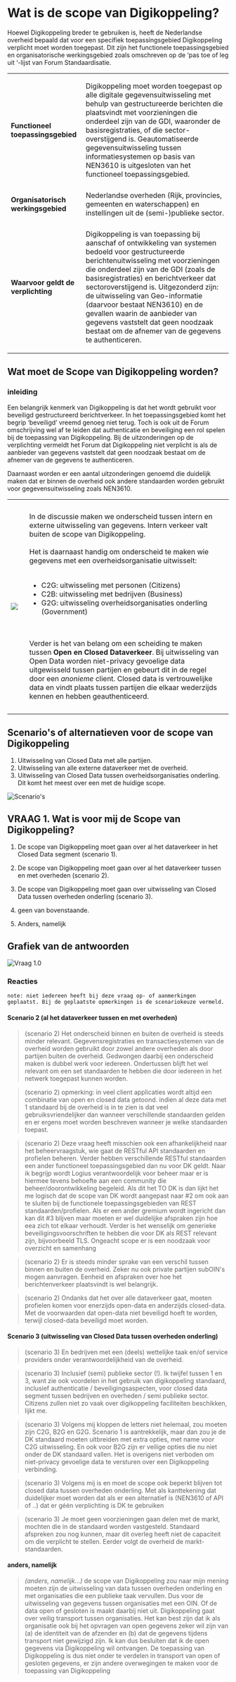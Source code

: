 # Wat is de scope van Digikoppeling?

Hoewel Digikoppeling breder te gebruiken is, heeft de Nederlandse overheid bepaald dat voor een specifiek toepassingsgebied Digikoppeling verplicht moet worden toegepast. Dit zijn het functionele toepassingsgebied en organisatorische werkingsgebied zoals omschreven op de ‘pas toe of leg uit ‘-lijst van Forum Standaardisatie.

<table>
<tbody>
<tr>
<td>
<p><strong>Functioneel toepassingsgebied</strong></p>
</td>
<td>
<p>Digikoppeling moet worden toegepast op alle digitale gegevensuitwisseling met behulp van gestructureerde berichten die plaatsvindt met voorzieningen die onderdeel zijn van de GDI, waaronder de basisregistraties, of die sector-overstijgend is. Geautomatiseerde gegevensuitwisseling tussen informatiesystemen op basis van NEN3610 is uitgesloten van het functioneel toepassingsgebied.</p>
</td>
</tr>
<tr>
<td>
<p><strong>Organisatorisch werkingsgebied</strong></p>
</td>
<td>Nederlandse overheden (Rijk, provincies, gemeenten en waterschappen) en instellingen uit de (semi-)publieke sector.</td>
</tr>
<tr>
<td><strong>Waarvoor geldt de verplichting</strong></td>
<td>
<p>Digikoppeling is van toepassing bij aanschaf of ontwikkeling van systemen bedoeld voor gestructureerde berichtenuitwisseling met voorzieningen die onderdeel zijn van de GDI (zoals de basisregistraties) en berichtverkeer dat sectoroverstijgend is. Uitgezonderd zijn: de uitwisseling van Geo-informatie (daarvoor bestaat NEN3610) en de gevallen waarin de aanbieder van gegevens vaststelt dat geen noodzaak bestaat om de afnemer van de gegevens te authenticeren.</p>
</td>
</tr>
</tbody>
</table>

## Wat moet de Scope van Digikoppeling worden?

### inleiding

Een belangrijk kenmerk van Digikoppeling is dat het wordt gebruikt voor beveiligd gestructureerd berichtverkeer. In het toepassingsgebied komt het begrip ‘beveiligd’ vreemd genoeg niet terug. Toch is ook uit de Forum omschrijving wel af te leiden dat authenticatie en beveiliging een rol spelen bij de toepassing van Digikoppeling. Bij de uitzonderingen op de verplichting vermeldt het Forum dat Digikoppeling niet verplicht is als de aanbieder van gegevens vaststelt dat geen noodzaak bestaat om de afnemer van de gegevens te authenticeren.


Daarnaast worden er een aantal uitzonderingen genoemd die duidelijk maken dat er binnen de overheid ook andere standaarden worden gebruikt voor gegevensuitwisseling zoals NEN3610.

<table>
<tbody>
<tr>
<td> <img src="media\OVInteractie.png" /></td>
<td>
<div style="padding: 10px;">
<p>In de discussie maken we onderscheid tussen intern en externe uitwisseling van gegevens. Intern verkeer valt buiten de scope van Digikoppeling. <br /><br />Het is daarnaast handig om onderscheid te maken wie gegevens met een overheidsorganisatie uitwisselt:<br /><br /></p>
<ul>
<li>C2G: uitwisseling met personen (Citizens)</li>
<li>C2B: uitwisseling met bedrijven (Business)</li>
<li>G2G: uitwisseling overheidsorganisaties onderling (Government)</li>
</ul>
<br />
<p>Verder is het van belang om een scheiding te maken tussen <strong>Open en Closed Dataverkeer</strong>. Bij uitwisseling van Open Data worden niet-privacy gevoelige data uitgewisseld tussen partijen en gebeurt dit in de regel door een <em>anonieme</em> client. Closed data is vertrouwelijke data en vindt plaats tussen partijen die elkaar wederzijds kennen en hebben geauthenticeerd.</p>
</div>
</td>
</tr>
</tbody>
</table>

## Scenario's of alternatieven voor de scope van Digikoppeling

1. Uitwisseling van Closed Data met alle partijen.
1. Uitwisseling van alle externe dataverkeer met de overheid.
1. Uitwisseling van Closed Data tussen overheidsorganisaties onderling. Dit komt het meest over een met de huidige scope.

![Scenario's](media/scope.png "Verschillende scenario's voor de scope van Digikoppeling")

## VRAAG 1. Wat is voor mij de Scope van Digikoppeling?

1. De scope van Digikoppeling moet gaan over al het dataverkeer in het Closed Data segment (scenario 1).

2. De scope van Digikoppeling moet gaan over al het dataverkeer tussen en met overheden (scenario 2).

3. De scope van Digikoppeling moet gaan over uitwisseling van Closed Data tussen overheden onderling (scenario 3).

4. geen van bovenstaande.

5. Anders, namelijk

## Grafiek van de antwoorden

![Vraag 1.0](media/vraag_1_0_chart.png "Opgetelde scores van vraag 1.0")

### Reacties

```
note: niet iedereen heeft bij deze vraag op- of aanmerkingen geplaatst. Bij de geplaatste opmerkingen is de scenariokeuze vermeld.
```

#### Scenario 2 (al het dataverkeer tussen en met overheden)

>(scenario 2) Het onderscheid binnen en buiten de overheid is steeds minder relevant. Gegevensregistraties en transactiesystemen van de overheid worden gebruikt door zowel andere overheden als door partijen buiten de overheid. Gedwongen daarbij een onderscheid maken is dubbel werk voor iedereen. Ondertussen blijft het wel relevant om een set standaarden te hebben die door iedereen in het netwerk toegepast kunnen worden.

>(scenario 2) opmerking: in veel client applicaties wordt altijd een combinatie van open en closed data getoond. indien al deze data met 1 standaard bij de overheid is in te zien is dat veel gebruiksvriendelijker dan wanneer verschillende standaarden gelden en er ergens moet worden beschreven wanneer je welke standaarden toepast.

>(scenario 2) Deze vraag heeft misschien ook een afhankelijkheid naar het beheervraagstuk, wie gaat de RESTful API standaarden en profielen beheren. Verder hebben verschillende RESTful standaarden een ander functioneel toepassingsgebied dan nu voor DK geldt. Naar ik begrijp wordt Logius verantwoordelijk voor beheer maar er is hiermee tevens behoefte aan een community die beheer/doorontwikkeling begeleid. Als dit het TO DK is dan lijkt het me logisch dat de scope van DK wordt aangepast naar #2 om ook aan te sluiten bij de functionele toepassingsgebieden van REST standaarden/profielen. Als er een ander gremium wordt ingericht dan kan dit #3 blijven maar moeten er wel duidelijke afspraken zijn hoe eea zich tot elkaar verhoudt. Verder is het wenselijk om generieke beveiligingsvoorschriften te hebben die voor DK als REST relevant zijn, bijvoorbeeld TLS. Ongeacht scope er is een noodzaak voor overzicht en samenhang

>(scenario 2) Er is steeds minder sprake van een verschil tussen binnen en buiten de overheid. Zeker nu ook private partijen subOIN's mogen aanvragen. Eenheid en afspraken over hoe het berichtenverkeer plaatsvindt is wel belangrijk.

>(scenario 2) Ondanks dat het over alle dataverkeer gaat, moeten profielen komen voor enerzijds open-data en anderzijds closed-data. Met de voorwaarden dat open-data niet beveiligd hoeft te worden, terwijl closed-data beveiligd moet worden.

#### Scenario 3 (uitwisseling van Closed Data tussen overheden onderling)

>(scenario 3) En bedrijven met een (deels) wettelijke taak en/of service providers onder verantwoordelijkheid van de overheid.

>(scenario 3) Inclusief (semi) publieke sector (!).
Ik twijfel tussen 1 en 3, want zie ook voordelen in het gebruik van digikoppeling standaard, inclusief authenticatie / beveiligingsaspecten, voor closed data segment tussen bedrijven en overheden / semi publieke sector.
>Citizens zullen niet zo vaak over digikoppeling faciliteiten beschikken, lijkt me.

>(scenario 3) Volgens mij kloppen de letters niet helemaal, zou moeten zijn C2G, B2G en G2G.
Scenario 1 is aantrekkelijk, maar dan zou je de DK standaard moeten uitbreiden met extra opties, met name voor C2G uitwisseling. En ook voor B2G zijn er veilige opties die nu niet onder de DK standaard vallen.
Het is overigens niet verboden om niet-privacy gevoelige data te versturen over een Digikoppeling verbinding.

>(scenario 3) Volgens mij is en moet de scope ook beperkt blijven tot closed data tussen overheden onderling. Met als kanttekening dat duidelijker moet worden dat als er een alternatief is (NEN3610 of API of ..) dat er géén verplichting is DK te gebruiken

>(scenario 3) Je moet geen voorzieningen gaan delen met de markt, mochten die in de standaard worden vastgesteld.
>Standaard afspreken zou nog kunnen, maar dit overleg heeft niet de capaciteit om die verplicht te stellen. Eerder volgt de overheid de markt-standaarden.

#### anders, namelijk

>_(anders, namelijk...)_ de scope van Digikoppeling zou naar mijn mening moeten zijn de uitwisseling van data tussen overheden onderling en met organisaties die een publieke taak vervullen. Dus voor de uitwisseling van gegevens tussen organisaties met een OIN. Of de data open of gesloten is maakt daarbij niet uit. Digikoppeling gaat over veilig transport tussen organisaties. Het kan best zijn dat ik als organisatie ook bij het opvragen van open gegevens zeker wil zijn van (a) de identiteit van de afzender en (b) dat de gegevens tijdens transport niet gewijzigd zijn. Ik kan dus besluiten dat ik de open gegevens via Digikoppeling wil ontvangen. De toepassing van Digikoppeling is dus niet onder te verdelen in transport van open of gesloten gegevens, er zijn andere overwegingen te maken voor de toepassing van Digikoppeling